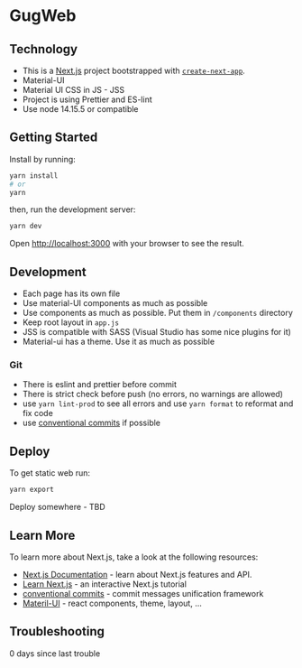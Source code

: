 # GugWeb

## Technology

- This is a [Next.js](https://nextjs.org/) project bootstrapped with [`create-next-app`](https://github.com/vercel/next.js/tree/canary/packages/create-next-app).
- Material-UI
- Material UI CSS in JS - JSS
- Project is using Prettier and ES-lint
- Use node 14.15.5 or compatible

## Getting Started

Install by running:

```bash
yarn install
# or
yarn
```

then, run the development server:

```bash
yarn dev
```

Open [http://localhost:3000](http://localhost:3000) with your browser to see the result.

## Development

- Each page has its own file
- Use material-UI components as much as possible
- Use components as much as possible. Put them in `/components` directory
- Keep root layout in `app.js`
- JSS is compatible with SASS (Visual Studio has some nice plugins for it)
- Material-ui has a theme. Use it as much as possible

### Git

- There is eslint and prettier before commit
- There is strict check before push (no errors, no warnings are allowed)
- use `yarn lint-prod` to see all errors and use `yarn format` to reformat and fix code
- use [conventional commits](https://www.conventionalcommits.org/en/v1.0.0-beta.4/) if possible

## Deploy

To get static web run:

```bash
yarn export
```

Deploy somewhere - TBD

## Learn More

To learn more about Next.js, take a look at the following resources:

- [Next.js Documentation](https://nextjs.org/docs) - learn about Next.js features and API.
- [Learn Next.js](https://nextjs.org/learn) - an interactive Next.js tutorial
- [conventional commits](https://www.conventionalcommits.org/en/v1.0.0-beta.4/) - commit messages unification framework
- [Materil-UI](https://material-ui.com/) - react components, theme, layout, ...

## Troubleshooting

0 days since last trouble
